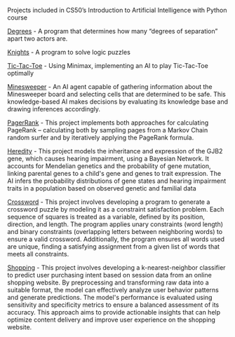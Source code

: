 Projects included in CS50’s Introduction to Artificial Intelligence with Python course


[Degrees](https://github.com/AdityaManojMenon/CS50-s-Intro-to-AI-with-Python/tree/main/Degrees) - A program that determines how many “degrees of separation” apart two actors are.

[Knights](https://github.com/AdityaManojMenon/CS50-s-Intro-to-AI-with-Python/tree/main/Knights) - A program to solve logic puzzles

[Tic-Tac-Toe](https://github.com/AdityaManojMenon/CS50-s-Intro-to-AI-with-Python/tree/main/Tic-Tac-Toe) - Using Minimax, implementing an AI to play Tic-Tac-Toe optimally

[Minesweeper](https://github.com/AdityaManojMenon/CS50-s-Intro-to-AI-with-Python/tree/main/Minesweeper) - An AI agent capable of gathering information about the Minesweeper board and selecting cells that are determined to be safe. This knowledge-based AI makes decisions by evaluating its knowledge base and drawing inferences accordingly.

[PagerRank](https://github.com/AdityaManojMenon/CS50-s-Intro-to-AI-with-Python/tree/main/PageRank) - This project implements both  approaches for calculating PageRank – calculating both by sampling pages from a Markov Chain random surfer and by iteratively applying the PageRank formula.

[Heredity](https://github.com/AdityaManojMenon/CS50-s-Intro-to-AI-with-Python/tree/main/Heredity) - This project models the inheritance and expression of the GJB2 gene, which causes hearing impairment, using a Bayesian Network. It accounts for Mendelian genetics and the probability of gene mutation, linking parental genes to a child's gene and genes to trait expression. The AI infers the probability distributions of gene states and hearing impairment traits in a population based on observed genetic and familial data

[Crossword](https://github.com/AdityaManojMenon/CS50-s-Intro-to-AI-with-Python/tree/main/Crossword) - This project involves developing a program to generate a crossword puzzle by modeling it as a constraint satisfaction problem. Each sequence of squares is treated as a variable, defined by its position, direction, and length. The program applies unary constraints (word length) and binary constraints (overlapping letters between neighboring words) to ensure a valid crossword. Additionally, the program ensures all words used are unique, finding a satisfying assignment from a given list of words that meets all constraints.

[Shopping](https://github.com/AdityaManojMenon/CS50-s-Intro-to-AI-with-Python/tree/main/Shopping) - This project involves developing a k-nearest-neighbor classifier to predict user purchasing intent based on session data from an online shopping website. By preprocessing and transforming raw data into a suitable format, the model can effectively analyze user behavior patterns and generate predictions. The model's performance is evaluated using sensitivity and specificity metrics to ensure a balanced assessment of its accuracy. This approach aims to provide actionable insights that can help optimize content delivery and improve user experience on the shopping website.
